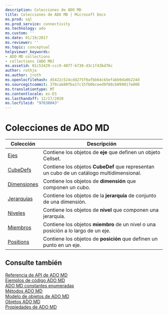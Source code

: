 ```yaml
---
description: Colecciones de ADO MD
title: Colecciones de ADO MD | Microsoft Docs
ms.prod: sql
ms.prod_service: connectivity
ms.technology: ado
ms.custom: ''
ms.date: 01/19/2017
ms.reviewer: ''
ms.topic: conceptual
helpviewer_keywords:
- ADO MD collections
- collections [ADO MD]
ms.assetid: 01c53429-ccc9-4077-b738-d3c1f43bd76c
author: rothja
ms.author: jroth
ms.openlocfilehash: d5422c524cdd275f0afbb64cb5efabb9da0b224d
ms.sourcegitcommit: 370cab80fba17c15fb0bceed9f80cb099017e000
ms.translationtype: MT
ms.contentlocale: es-ES
ms.lasthandoff: 12/17/2020
ms.locfileid: "97638043"
---
```

# <a name="ado-md-collections"></a>Colecciones de ADO MD

|Colección|Descripción|  
|-|-|  
|[Ejes](./axes-collection-ado-md.md)|Contiene los objetos de **eje** que definen un objeto Cellset.|  
|[CubeDefs](./cubedef-object-ado-md.md)|Contiene los objetos **CubeDef** que representan un cubo de un catálogo multidimensional.|  
|[Dimensiones](./dimension-object-ado-md.md)|Contiene los objetos de **dimensión** que componen un cubo.|  
|[Jerarquías](./hierarchy-object-ado-md.md)|Contiene los objetos de la **jerarquía** de conjunto de una dimensión.|  
|[Niveles](./level-object-ado-md.md)|Contiene los objetos de **nivel** que componen una jerarquía.|  
|[Miembros](./members-collection-ado-md.md)|Contiene los objetos **miembro** de un nivel o una posición a lo largo de un eje.|  
|[Positions](./positions-collection-ado-md.md)|Contiene los objetos de **posición** que definen un punto en un eje.|  
  
## <a name="see-also"></a>Consulte también  
 [Referencia de API de ADO MD](./ado-md-object-model.md)   
 [Ejemplos de código ADO MD](./ado-md-code-examples.md)   
 [ADO MD constantes enumeradas](./ado-md-enumerated-constants.md)   
 [Métodos ADO MD](./ado-md-methods.md)   
 [Modelo de objetos de ADO MD](./ado-md-object-model.md)   
 [Objetos ADO MD](./ado-md-objects.md)   
 [Propiedades de ADO MD](./ado-md-properties.md)
